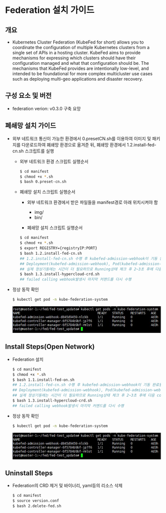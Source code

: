 
# Federation 설치 가이드

## 개요
- Kubernetes Cluster Federation (KubeFed for short) allows you to coordinate the configuration of multiple Kubernetes clusters from a single set of APIs in a hosting cluster. KubeFed aims to provide mechanisms for expressing which clusters should have their configuration managed and what that configuration should be. The mechanisms that KubeFed provides are intentionally low-level, and intended to be foundational for more complex multicluster use cases such as deploying multi-geo applications and disaster recovery.

## 구성 요소 및 버전
* federation verion: v0.3.0 구축 요망

## 폐쇄망 설치 가이드
* 외부 네트워크 통신이 가능한 환경에서 0.presetCN.sh를 이용하여 이미지 및 패키지를 다운로드하여 폐쇄망 환경으로 옮겨준 뒤, 폐쇄망 환경에서 1.2.install-fed-cn.sh 스크립트를 실행
    * 외부 네트워크 환경 스크립트 실행순서
        ```bash
        $ cd manifest
        $ chmod +x *.sh
        $ bash 0.preset-cn.sh
        ```

    * 폐쇄망 설치 스크립트 실행순서
        * 외부 네트워크 환경에서 받은 파일들을 manifest경로 아래 위치시켜야 함
            * img/
            * bin/
            
        * 폐쇄망 설치 스크립트 실행순서
        ```bash
        $ cd manifest
        $ chmod +x *.sh
        $ export REGISTRY={registryIP:PORT}
        $ bash 1.2.install-fed-cn.sh
        ## 1.2.install-fed-cn.sh 수행 후 kubefed-admission-webhook이 기동 완료될때까지 시간이 필요
        ## Deployment(kubefed-admission-webhook), Pod(kubefed-admission-webhook-...)이 Running상태로 바뀌어도
        ## 실제 정상기동에는 시간이 더 필요하므로 Running상태 체크 후 2~3초 후에 다음 command 실행
        $ bash 1.3.install-hypercloud-crd.sh
        ## failed calling webhook발생시 마지막 커맨드를 다시 수행
        ```

* 정상 동작 확인
    ```bash
    $ kubectl get pod -n kube-federation-system
    ```
    ![image](figure/pod.jpg)

## Install Steps(Open Network)
* Federation 설치
    ```bash
    $ cd manifest
    $ chmod +x *.sh
    $ bash 1.1.install-fed-on.sh
    ## 1.2.install-fed-cn.sh 수행 후 kubefed-admission-webhook이 기동 완료될때까지 시간이 필요
    ## Deployment(kubefed-admission-webhook), Pod(kubefed-admission-webhook-...)이 Running상태로 바뀌어도
    ## 실제 정상기동에는 시간이 더 필요하므로 Running상태 체크 후 2~3초 후에 다음 command 실행
    $ bash 1.3.install-hypercloud-crd.sh
    ## failed calling webhook발생시 마지막 커맨드를 다시 수행
    ```

* 정상 동작 확인
    ```bash
    $ kubectl get pod -n kube-federation-system
    ```
    ![image](figure/pod.jpg)

## Uninstall Steps
* Federation의 CRD 제거 및 바이너리, yaml등의 리소스 삭제
    ```bash
    $ cd manifest
    $ source version.conf
    $ bash 2.delete-fed.sh
    ```
